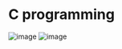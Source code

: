 
# C programming

![image](https://github.com/abdelrhma1/C-programming/assets/126617860/7cf2da22-cf4f-4b16-a662-849836335027)
![image](https://github.com/abdelrhma1/C-programming/assets/126617860/cd33cd33-30e1-421d-a89d-240a16cbd197)
